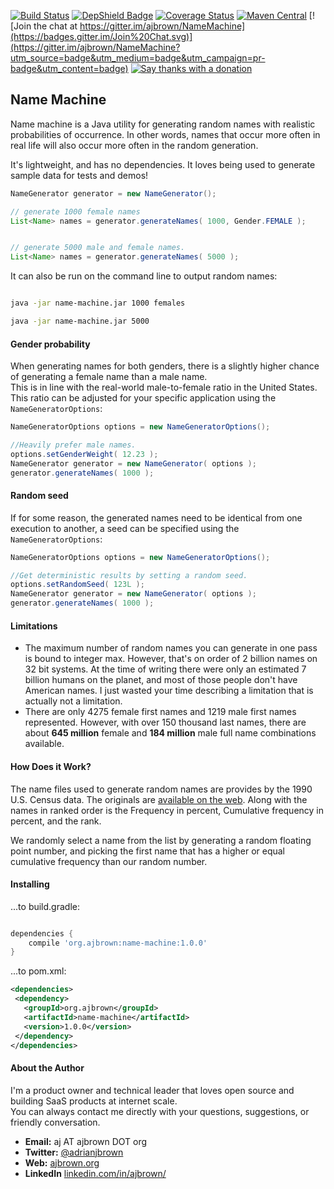 [![Build Status](https://travis-ci.org/ajbrown/name-machine.svg?branch=develop)](https://travis-ci.org/ajbrown/name-machine)
[![DepShield Badge](https://depshield.sonatype.org/badges/ajbrown/name-machine/depshield.svg)](https://depshield.github.io)
[![Coverage Status](https://coveralls.io/repos/ajbrown/NameMachine/badge.svg?branch=develop)](https://coveralls.io/r/ajbrown/NameMachine)
[![Maven Central](https://img.shields.io/maven-central/v/org.ajbrown/name-machine.svg)]()
[![Join the chat at https://gitter.im/ajbrown/NameMachine](https://badges.gitter.im/Join%20Chat.svg)](https://gitter.im/ajbrown/NameMachine?utm_source=badge&utm_medium=badge&utm_campaign=pr-badge&utm_content=badge)
[![Say thanks with a donation](https://button.flattr.com/flattr-badge-large.png)](https://flattr.com/submit/auto?fid=3pepqd&url=https%3A%2F%2Fgithub.com%2Fajbrown%2FNameMachine)

Name Machine
-----------------------


Name machine is a Java utility for generating random names with realistic probabilities of occurrence.  In other words,
names that occur more often in real life will also occur more often in the random generation.

It's lightweight, and has no dependencies.  It loves being used to generate sample data for tests and demos!


```java
NameGenerator generator = new NameGenerator();

// generate 1000 female names
List<Name> names = generator.generateNames( 1000, Gender.FEMALE );


// generate 5000 male and female names.
List<Name> names = generator.generateNames( 5000 );
```

It can also be run on the command line to output random names:

```bash

java -jar name-machine.jar 1000 females

java -jar name-machine.jar 5000

```

#### Gender probability

When generating names for both genders, there is a slightly higher chance of generating a female name than a male name.  
This is in line with the real-world male-to-female ratio in the United States.  This ratio can be adjusted for your specific
 application using the `NameGeneratorOptions`:

```java
NameGeneratorOptions options = new NameGeneratorOptions();

//Heavily prefer male names.
options.setGenderWeight( 12.23 );
NameGenerator generator = new NameGenerator( options );
generator.generateNames( 1000 );
```


#### Random seed

If for some reason, the generated names need to be identical from one execution to another, a seed can be specified using the `NameGeneratorOptions`:

```java
NameGeneratorOptions options = new NameGeneratorOptions();

//Get deterministic results by setting a random seed.
options.setRandomSeed( 123L );
NameGenerator generator = new NameGenerator( options );
generator.generateNames( 1000 );
```


#### Limitations

- The maximum number of random names you can generate in one pass is bound to integer max.  However, that's on order of 2 billion names on 32 bit systems.  At the time of writing there were only an estimated 7 billion humans on the planet, and most of those people don't have American names.  I just wasted your time describing a limitation that is actually not a limitation.
- There are only 4275 female first names and 1219 male first names represented.  However, with over 150 thousand last names, there are about **645 million** female and **184 million** male full name combinations available.


#### How Does it Work?

The name files used to generate random names are provides by the 1990 U.S. Census data.  The originals are [available on the web](http://www.census.gov/topics/population/genealogy/data/1990_census/1990_census_namefiles.html).  Along with the
names in ranked order is the Frequency in percent, Cumulative frequency in percent, and the rank.

We randomly select a name from the list by generating a random floating point number, and picking the first name that has a higher or equal
cumulative frequency than our random number.

#### Installing

...to build.gradle:
```groovy

dependencies {
    compile 'org.ajbrown:name-machine:1.0.0'
}
```


...to pom.xml:
```xml
<dependencies>
 <dependency>
   <groupId>org.ajbrown</groupId>
   <artifactId>name-machine</artifactId>
   <version>1.0.0</version>
 </dependency>
</dependencies>
```

#### About the Author

I'm a product owner and technical leader that loves open source and building SaaS products at internet scale.  
You can always contact me directly with your questions, suggestions, or friendly conversation.

- **Email:** aj AT ajbrown DOT org
- **Twitter:** [@adrianjbrown](https://twitter.com/adrianjbrown)
- **Web:** [ajbrown.org](https://ajbrown.org)
- **LinkedIn** [linkedin.com/in/ajbrown/](https://www.linkedin.com/in/ajbrown/)
